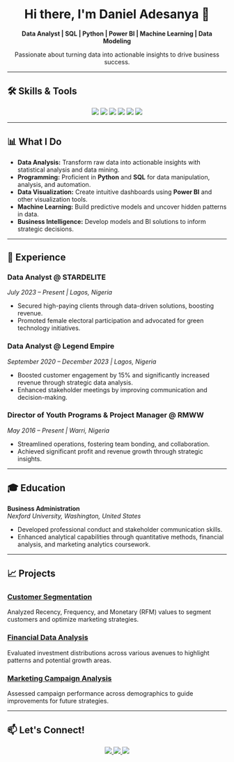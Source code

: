 

<h1 align="center">Hi there, I'm Daniel Adesanya 👋</h1>

<p align="center">
  <strong>Data Analyst | SQL | Python | Power BI | Machine Learning | Data Modeling</strong>
</p>

<p align="center">
  Passionate about turning data into actionable insights to drive business success.
</p>

---

## 🛠️ Skills & Tools

<p align="center">
  <img src="https://img.shields.io/badge/Python-3776AB?style=for-the-badge&logo=python&logoColor=white" />
  <img src="https://img.shields.io/badge/SQL-4479A1?style=for-the-badge&logo=postgresql&logoColor=white" />
  <img src="https://img.shields.io/badge/Power_BI-F2C811?style=for-the-badge&logo=powerbi&logoColor=black" />
  <img src="https://img.shields.io/badge/Machine_Learning-FF6F00?style=for-the-badge&logo=scikit-learn&logoColor=white" />
  <img src="https://img.shields.io/badge/Data_Visualization-4CAF50?style=for-the-badge&logo=tableau&logoColor=white" />
  <img src="https://img.shields.io/badge/Excel-217346?style=for-the-badge&logo=microsoftexcel&logoColor=white" />
</p>

---

## 📊 What I Do

- **Data Analysis:** Transform raw data into actionable insights with statistical analysis and data mining.
- **Programming:** Proficient in **Python** and **SQL** for data manipulation, analysis, and automation.
- **Data Visualization:** Create intuitive dashboards using **Power BI** and other visualization tools.
- **Machine Learning:** Build predictive models and uncover hidden patterns in data.
- **Business Intelligence:** Develop models and BI solutions to inform strategic decisions.

---

## 💼 Experience

### Data Analyst @ STARDELITE
*July 2023 – Present | Lagos, Nigeria*

- Secured high-paying clients through data-driven solutions, boosting revenue.
- Promoted female electoral participation and advocated for green technology initiatives.

### Data Analyst @ Legend Empire
*September 2020 – December 2023 | Lagos, Nigeria*

- Boosted customer engagement by 15% and significantly increased revenue through strategic data analysis.
- Enhanced stakeholder meetings by improving communication and decision-making.

### Director of Youth Programs & Project Manager @ RMWW
*May 2016 – Present | Warri, Nigeria*

- Streamlined operations, fostering team bonding, and collaboration.
- Achieved significant profit and revenue growth through strategic insights.

---

## 🎓 Education

**Business Administration**  
*Nexford University, Washington, United States*

- Developed professional conduct and stakeholder communication skills.
- Enhanced analytical capabilities through quantitative methods, financial analysis, and marketing analytics coursework.

---

## 📈 Projects

### [Customer Segmentation](#)
Analyzed Recency, Frequency, and Monetary (RFM) values to segment customers and optimize marketing strategies.

### [Financial Data Analysis](#)
Evaluated investment distributions across various avenues to highlight patterns and potential growth areas.

### [Marketing Campaign Analysis](#)
Assessed campaign performance across demographics to guide improvements for future strategies.

---

## 📫 Let's Connect!

<p align="center">
  <a href="https://www.linkedin.com/in/daniel-adesanya-993a60235">
    <img src="https://img.shields.io/badge/LinkedIn-0077B5?style=for-the-badge&logo=linkedin&logoColor=white" />
  </a>
  <a href="https://github.com/danieltheanalyst1">
    <img src="https://img.shields.io/badge/GitHub-181717?style=for-the-badge&logo=github&logoColor=white" />
  </a>
  <a href="mailto:danieltheanalyst1@gmail.com">
    <img src="https://img.shields.io/badge/Email-D14836?style=for-the-badge&logo=gmail&logoColor=white" />
  </a>
</p>
